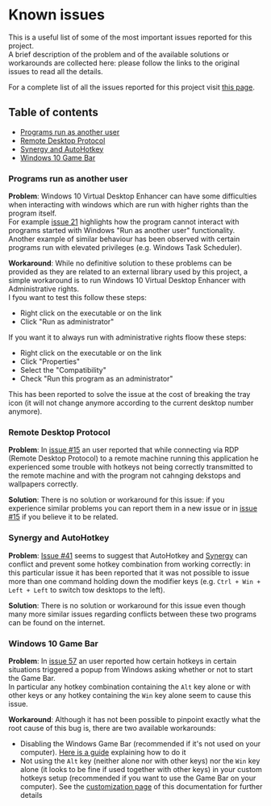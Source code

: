 # Known issues

This is a useful list of some of the most important issues reported for this project.  
A brief description of the problem and of the available solutions or workarounds are collected here: please follow the links to the original issues to read all the details.

For a complete list of all the issues reported for this project visit [this page](https://github.com/sdias/win-10-virtual-desktop-enhancer/issues).

## Table of contents

- [Programs run as another user](#programs-run-as-another-user)
- [Remote Desktop Protocol](#remote-desktop-protocol)
- [Synergy and AutoHotkey](#synergy-and-autohotkey)
- [Windows 10 Game Bar](#windows-10-game-bar)

### Programs run as another user

**Problem**:
Windows 10 Virtual Desktop Enhancer can have some difficulties when interacting with windows which are run with higher rights than the program itself.  
For example [issue 21](https://github.com/sdias/win-10-virtual-desktop-enhancer/issues/21) highlights how the program cannot interact with programs started with Windows "Run as another user" functionality.  
Another example of similar behaviour has been observed with certain programs run with elevated privileges (e.g. Windows Task Scheduler).

**Workaround**:
While no definitive solution to these problems can be provided as they are related to an external library used by this project, a simple workaround is to run Windows 10 Virtual Desktop Enhancer with Administrative rights.  
I fyou want to test this follow these steps:

- Right click on the executable or on the link
- Click "Run as administrator"

If you want it to always run with administrative rights floow these steps:

- Right click on the executable or on the link
- Click "Properties"
- Select the "Compatibility"
- Check "Run this program as an administrator"

This has been reported to solve the issue at the cost of breaking the tray icon (it will not change anymore according to the current desktop number anymore).

### Remote Desktop Protocol

**Problem**:
In [issue #15](https://github.com/sdias/win-10-virtual-desktop-enhancer/issues/15) an user reported that while connecting via RDP (Remote Desktop Protocol) to a remote machine running this application he experienced some trouble with hotkeys not being correctly transmitted to the remote machine and with the program not cahnging dekstops and wallpapers correctly.

**Solution**:
There is no solution or workaround for this issue: if you experience similar problems you can report them in a new issue or in [issue #15](https://github.com/sdias/win-10-virtual-desktop-enhancer/issues/15) if you believe it to be related.

### Synergy and AutoHotkey

**Problem**:
[Issue #41](https://github.com/sdias/win-10-virtual-desktop-enhancer/issues/41) seems to suggest that AutoHotkey and [Synergy](https://symless.com/synergy) can conflict and prevent some hotkey combination from working correctly: in this particular issue it has been reported that it was not possible to issue more than one command holding down the modifier keys (e.g. `Ctrl + Win + Left + Left` to switch tow desktops to the left).

**Solution**:
There is no solution or workaround for this issue even though many more similar issues regarding conflicts between these two programs can be found on the internet.

### Windows 10 Game Bar

**Problem**:
In [issue 57](https://github.com/sdias/win-10-virtual-desktop-enhancer/issues/57) an user reported how certain hotkeys in certain situations triggered a popup from Windows asking whether or not to start the Game Bar.  
In particular any hotkey combination containing the `Alt` key alone or with other keys or any hotkey containing the `Win` key alone seem to cause this issue.

**Workaround**:
Although it has not been possible to pinpoint exactly what the root cause of this bug is, there are two available workarounds:

 - Disabling the Windows Game Bar (recommended if it's not used on your computer). [Here is a guide](https://www.howtogeek.com/273180/how-to-disable-windows-10s-game-dvr-and-game-bar/) explaining how to do it
 - Not using the `Alt` key (neither alone nor with other keys) nor the `Win` key alone (it looks to be fine if used together with other keys) in your custom hotkeys setup (recommended if you want to use the Game Bar on your computer). See the [customization page](settings.md#keyboard-shortcuts) of this documentation for further details
